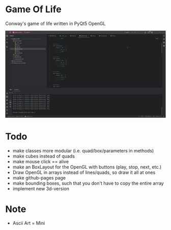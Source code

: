 # Game Of Life 
Conway's game of life written in PyQt5 OpenGL

![Introduction](assets/readme_intro.gif)

# Todo
- make classes more modular (i.e. quad/box/parameters in methods)
- make cubes instead of quads
- make mouse click == alive
- make an BoxLayout for the OpenGL with buttons (play, stop, next, etc.)
- Draw OpenGL in arrays instead of lines/quads, so draw it all at ones
- make github-pages page
- make bounding boxes, such that you don't have to copy the entire array
- implement new 3d-version

# Note
- Ascii Art = Mini